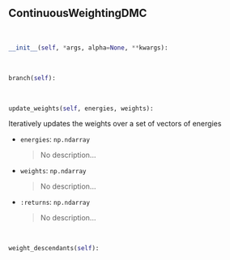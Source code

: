 ## <a id=RynDMC.ContinuousWeightingDMC.ContinuousWeightingDMC>ContinuousWeightingDMC</a>


<a id=RynDMC.ContinuousWeightingDMC.ContinuousWeightingDMC.__init__>&nbsp;</a>
```python
__init__(self, *args, alpha=None, **kwargs): 
```

<a id=RynDMC.ContinuousWeightingDMC.ContinuousWeightingDMC.branch>&nbsp;</a>
```python
branch(self): 
```

<a id=RynDMC.ContinuousWeightingDMC.ContinuousWeightingDMC.update_weights>&nbsp;</a>
```python
update_weights(self, energies, weights): 
```
Iteratively updates the weights over a set of vectors of energies
- `energies`: `np.ndarray`
    >No description...
- `weights`: `np.ndarray`
    >No description...
- `:returns`: `np.ndarray`
    >No description...

<a id=RynDMC.ContinuousWeightingDMC.ContinuousWeightingDMC.weight_descendants>&nbsp;</a>
```python
weight_descendants(self): 
```

